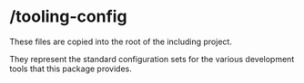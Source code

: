 # /tooling-config

These files are copied into the root of the including project. 

They represent the standard configuration sets for the various development tools
that this package provides.
